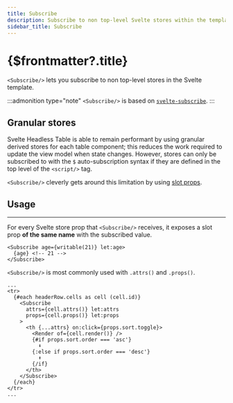 ```yaml
---
title: Subscribe
description: Subscribe to non top-level Svelte stores within the template
sidebar_title: Subscribe
---
```


# {$frontmatter?.title}

`<Subscribe/>` lets you subscribe to non top-level stores in the Svelte template.

:::admonition type="note"
`<Subscribe/>` is based on [`svelte-subscribe`](https://github.com/bryanmylee/svelte-subscribe).
:::

## Granular stores

Svelte Headless Table is able to remain performant by using granular derived stores for each table component; this reduces the work required to update the view model when state changes. However, stores can only be subscribed to with the `$` auto-subscription syntax if they are defined in the top level of the `<script/>` tag.

`<Subscribe/>` cleverly gets around this limitation by using [slot props](https://svelte.dev/tutorial/slot-props).

## Usage

---

For every Svelte store prop that `<Subscribe/>` receives, it exposes a slot prop **of the same name** with the subscribed value.

```svelte
<Subscribe age={writable(21)} let:age>
  {age} <!-- 21 -->
</Subscribe>
```

`<Subscribe/>` is most commonly used with `.attrs()` and `.props()`.

```svelte
...
<tr>
  {#each headerRow.cells as cell (cell.id)}
    <Subscribe
      attrs={cell.attrs()} let:attrs
      props={cell.props()} let:props
    >
      <th {...attrs} on:click={props.sort.toggle}>
        <Render of={cell.render()} />
        {#if props.sort.order === 'asc'}
          ⬇️
        {:else if props.sort.order === 'desc'}
          ⬆️
        {/if}
      </th>
    </Subscribe>
  {/each}
</tr>
...
```
